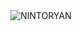 <div align="center">
    <div style="width: 40%">
        <img src="https://nintoryan.github.io/Nintoryan" alt="NINTORYAN" />
    </div>
  </div>
